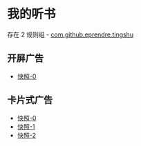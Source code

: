 # 我的听书

存在 2 规则组 - [com.github.eprendre.tingshu](/src/apps/com.github.eprendre.tingshu.ts)

## 开屏广告

- [快照-0](https://i.gkd.li/import/12783430)

## 卡片式广告

- [快照-0](https://i.gkd.li/import/12783466)
- [快照-1](https://i.gkd.li/import/13334850)
- [快照-2](https://i.gkd.li/import/13446735)
